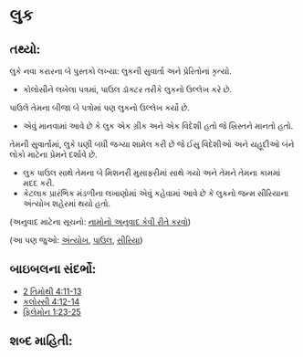 # લુક 

## તથ્યો: 

લુકે નવા કરારના બે પુસ્તકો લખ્યા: લુકની સુવાર્તા અને પ્રેરિતોનાં કૃત્યો.

* કોલોસીને લખેલા પત્રમાં, પાઉલ ડૉક્ટર તરીકે લુકનો ઉલ્લેખ કરે છે.

પાઉલે તેમના બીજા બે પત્રોમાં પણ લુકનો ઉલ્લેખ કર્યો છે.

* એવું માનવામાં આવે છે કે લુક એક ગ્રીક અને એક વિદેશી હતો જે ખ્રિસ્તને માનતો હતો.

તેમની સુવાર્તામાં, લુકે ઘણી બધી જગ્યા શામેલ કરી છે જે ઈસુ વિદેશીઓ અને યહૂદીઓ બંને લોકો માટેના પ્રેમને દર્શાવે છે.

* લુક પાઉલ સાથે તેમના બે મિશનરી મુસાફરીમાં સાથે ગયો અને તેમને તેમના કામમાં મદદ કરી.
* કેટલાક પ્રારંભિક મંડળીના લખાણોમાં એવું કહેવામાં આવે છે કે લુકનો જન્મ સીરિયાના અંત્યોખ શહેરમાં થયો હતો.

(અનુવાદ માટેના સૂચનો: [નામોનો અનુવાદ કેવી રીતે કરવો](rc://gu/ta/man/translate/translate-names))

(આ પણ જુઓ: [અંત્યોખ](../names/antioch.md), [પાઉલ](../names/paul.md), [સીરિયા](../names/syria.md))

## બાઇબલના સંદર્ભો: 

* [2 તિમોથી 4:11-13](rc://gu/tn/help/2ti/04/11)
* [કલોસ્સી 4:12-14](rc://gu/tn/help/col/04/12)
* [ફિલેમોન 1:23-25](rc://gu/tn/help/phm/01/23)

## શબ્દ માહિતી: 

